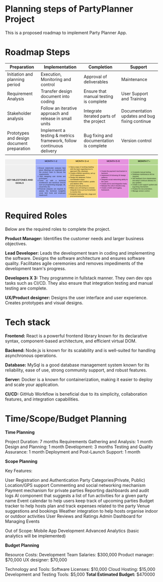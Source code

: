 # Planning steps of PartyPlanner Project

This is a proposed roadmap to implement Party Planner App. 

# Roadmap Steps

| Preparation                                  | Implementation                                        | Completion                               | Support                                   |
| -------------------------------------------- | ----------------------------------------------------- | ----------------------------------------- | ----------------------------------------- |
| Initiation and planning period               | Execution, Monitoring and control                     | Approval of deliverables                 | Maintenance                               |
| Requirement Analysis                         | Transfer design document into coding                 | Ensure that manual testing is complete   | User Support and Training                 |
| Stakeholder analysis                         | Follow an iterative approach and release in small units | Integrate iterated parts of the project | Documentation updates and bug fixing continue |
| Prototypes and design document preparation   | Implement a testing & metrics framework, follow continuous delivery | Bug fixing and documentation is complete | Version control                           |

![Road map in weeks](techroadmap.png "Tech Roadmap")

# Required Roles

Below are the required roles to complete the project.

**Product Manager:** Identifies the customer needs and larger business objectives.

**Lead Developer:** Leads the development team in coding and implementing the software. Designs the software architecture and ensures software quality. Facilitates agile ceremonies and removes impediments of the development team's progress.

**Developers X 3:** They programme in fullstack manner. They own dev ops tasks such as CI/CD. They also ensure that integration testing and manual testing are complete.

**UX/Product designer:** Designs the user interface and user experience. Creates prototypes and visual designs.

# Tech stack

**Frontend:** React is a powerful frontend library known for its declarative syntax, component-based architecture, and efficient virtual DOM.

**Backend:** Node.js is known for its scalability and is well-suited for handling asynchronous operations.

**Database:**  MySql is a good database management system known for its reliability, ease of use, strong community support, and robust features.

**Server:** Docker is a known for containerization, making it easier to deploy and scale your application.

**CI/CD:** GitHub Workflow is beneficial due to its simplicity, collaboration features, and integration capabilities. 

# Time/Scope/Budget Planning

**Time Planning**

Project Duration: 7 months
Requirements Gathering and Analysis: 1 month
Design and Planning: 1 month
Development: 3 months 
Testing and Quality Assurance: 1 month
Deployment and Post-Launch Support: 1 month

**Scope Planning**

Key Features:

User Registration and Authentication
Party Categories(Private, Public)
Location/GPS support
Commenting and social networking mechanism
Payment mechanism for private parties
Reporting dashboards and audit logs
AI component that suggests a list of fun activities for a given party name
Event calendar to help users keep track of upcoming parties
Budget tracker to help hosts plan and track expenses related to the party
Venue suggestions and bookings
Weather integration to help hosts organise indoor or outdoor activities
User Reviews and Ratings
Admin Dashboard for Managing Events

Out of Scope:
Mobile App Development
Advanced Analytics (basic analytics will be implemented)

**Budget Planning**

Resource Costs:
Development Team Salaries: $300,000
Product manager: $70,000
UX designer: $70,000

Technology and Tools:
Software Licenses: $10,000
Cloud Hosting: $15,000
Development and Testing Tools: $5,000
**Total Estimated Budget:** $470000




